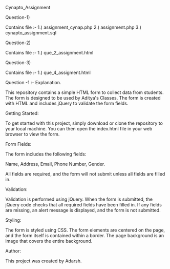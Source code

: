 Cynapto_Assignment

Question-1)

Contains file :-
1.) assignment_cynap.php 
2.) assignment.php
3.) cynapto_assignment.sql

Question-2)

Contains file :-
1.) que_2_assignment.html

Question-3)

Contains file :-
1.) que_4_assigment.html

Question -1 :- Explanation.

This repository contains a simple HTML form to collect data from students. The form is designed to be used by Aditya's Classes. The form is created with HTML and includes jQuery to validate the form fields.

Getting Started:

To get started with this project, simply download or clone the repository to your local machine. You can then open the index.html file in your web browser to view the form.

Form Fields:

The form includes the following fields:

Name,
Address,
Email,
Phone Number,
Gender.

All fields are required, and the form will not submit unless all fields are filled in.

Validation:

Validation is performed using jQuery. When the form is submitted, the jQuery code checks that all required fields have been filled in. If any fields are missing, an alert message is displayed, and the form is not submitted.

Styling:

The form is styled using CSS. The form elements are centered on the page, and the form itself is contained within a border. The page background is an image that covers the entire background.


Author:

This project was created by Adarsh.
